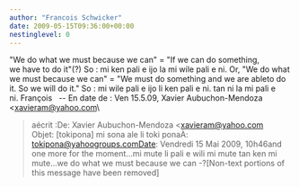 ```yaml
---
author: "Francois Schwicker"
date: 2009-05-15T09:36:00+00:00
nestinglevel: 0
---
```

"We do what we must because we can" = "If we can do something, we have to do it"(?) So : mi ken pali e ijo la mi wile pali e ni. Or, "We do what we must because we can" = "We must do something and we are ableto do it. So we will do it." So : mi wile pali e ijo li ken pali e ni. tan ni la mi pali e ni. François   --
 En date de : Ven 15.5.09, Xavier Aubuchon-Mendoza <[xavieram@yahoo.com](mailto://xavieram@yahoo.com)\
> aécrit :De: Xavier Aubuchon-Mendoza <[xavieram@yahoo.com](mailto://xavieram@yahoo.com)\
>Objet: \[tokipona\] mi sona ale li toki ponaÀ: [tokipona@yahoogroups.comDate](mailto://tokipona@yahoogroups.comDate): Vendredi 15 Mai 2009, 10h46and one more for the moment...mi mute li pali e wili mi mute tan ken mi mute...we do what we must because we can -?\[Non-text portions of this message have been removed\]